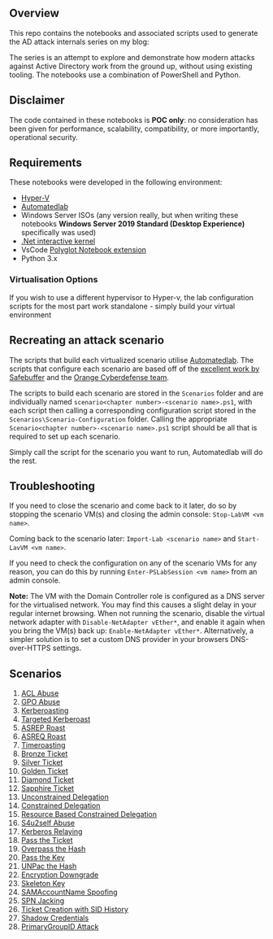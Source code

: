 ## Overview
This repo contains the notebooks and associated scripts used to generate the AD attack internals series on my blog: 

The series is an attempt to explore and demonstrate how modern attacks against Active Directory work from the ground up, without using existing tooling. The notebooks use a combination of PowerShell and Python.

## Disclaimer
The code contained in these notebooks is __POC only__: no consideration has been given for performance, scalability, compatibility, or more importantly, operational security.

## Requirements
These notebooks were developed in the following environment:
- [Hyper-V](https://learn.microsoft.com/en-us/virtualization/hyper-v-on-windows/quick-start/enable-hyper-v)
- [Automatedlab](https://automatedlab.org/en/latest/)
- Windows Server ISOs (any version really, but when writing these notebooks __Windows Server 2019 Standard (Desktop Experience)__ specifically was used)
- [.Net interactive kernel](https://github.com/dotnet/interactive)
- VsCode [Polyglot Notebook extension](https://marketplace.visualstudio.com/items?itemName=ms-dotnettools.dotnet-interactive-vscode)
- Python 3.x

### Virtualisation Options
If you wish to use a different hypervisor to Hyper-v, the lab configuration scripts for the most part work standalone - simply build your virtual environment 

## Recreating an attack scenario
The scripts that build each virtualized scenario utilise [Automatedlab](https://automatedlab.org/en/latest/). The scripts that configure each scenario are based off of the [excellent work by Safebuffer](https://github.com/safebuffer/vulnerable-AD) and the [Orange Cyberdefense team](https://github.com/Orange-Cyberdefense/GOAD/tree/main/ad/GOAD/scripts). 

The scripts to build each scenario are stored in the `Scenarios` folder and are individually named `scenario<chapter number>-<scenario name>.ps1`, with each script then calling a corresponding configuration script stored in the `Scenarios\Scenario-Configuration` folder. Calling the appropriate `Scenario<chapter number>-<scenario name>.ps1` script should be all that is required to set up each scenario.

Simply call the script for the scenario you want to run, Automatedlab will do the rest.

## Troubleshooting
If you need to close the scenario and come back to it later, do so by stopping the scenario VM(s) and closing the admin console: `Stop-LabVM <vm name>`.

Coming back to the scenario later: `Import-Lab <scenario name>` and `Start-LavVM <vm name>`.

If you need to check the configuration on any of the scenario VMs for any reason, you can do this by running `Enter-PSLabSession <vm name>` from an admin console.

__Note:__ The VM with the Domain Controller role is configured as a DNS server for the virtualised network. You may find this causes a slight delay in your regular internet browsing. When not running the scenario, disable the virtual network adapter with `Disable-NetAdapter vEther*`, and enable it again when you bring the VM(s) back up: `Enable-NetAdapter vEther*`. Alternatively, a simpler solution is to set a custom DNS provider in your browsers DNS-over-HTTPS settings.

## Scenarios
1. [ACL Abuse](./1.%20ACL%20Abuse)
2. [GPO Abuse](./2.%20GPO%20Abuse)
3. [Kerberoasting](./3.%20Kerberoasting)
4. [Targeted Kerberoast]()
5. [ASREP Roast]()
6. [ASREQ Roast]()
7. [Timeroasting]()
8. [Bronze Ticket]()
9. [Silver Ticket]()
10. [Golden Ticket]()
11. [Diamond Ticket]()
12. [Sapphire Ticket]()
13. [Unconstrained Delegation]()
14. [Constrained Delegation]()
15. [Resource Based Constrained Delegation]()
16. [S4u2self Abuse]()
17. [Kerberos Relaying]()
18. [Pass the Ticket]()
19. [Overpass the Hash]()
20. [Pass the Key]()
21. [UNPac the Hash]()
22. [Encryption Downgrade]()
23. [Skeleton Key]()
24. [SAMAccountName Spoofing]()
25. [SPN Jacking]()
26. [Ticket Creation with SID History]()
27. [Shadow Credentials]()
28. [PrimaryGroupID Attack]()
